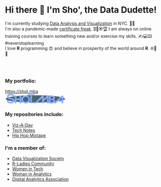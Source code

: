 <!--![](SHOKOLATTE-lb-fix.png) -->


# Hi there 👋  I'm Sho', the Data Dudette!

I'm currently studying <a href="https://www.gc.cuny.edu/data-analysis-and-visualization" target = "_blank">Data Analysis and Visualization</a> in NYC. 👩‍🎓<br>
I'm also a pandemic-made <a href="https://docs.google.com/spreadsheets/d/1LuIUWMYHRKkHdgB6rIkDkNvLYJq9sFW8tBf9qxUL5wI/edit#gid=524039440" target = "_blank">certificate freak</a>. 🎖️💮🏵️🏆 I am always on online training courses to learn something new and/or exercise my skills. ✍️💻⌨️   #neverstoplearning <br>
I love **R** programming 😍 and believe in prosperity of the world around **R**. 🌐💪😎 <br>
<br>

<br>

### My portfolio: 
https://shot.mba<br>
<a href = "https://shot.mba" target = "_blank"><img src = "https://raw.githubusercontent.com/ShokoLocoMocco/ShokoLocoMocco/main/shot.mba_logo.png" width=200></a>
<br>

### My repositories include:
- <a href = "https://github.com/ShokoLocoMocco/viz-a-day">Viz-A-Day</a>
- <a href = "https://github.com/ShokoLocoMocco/tech-notes">Tech Notes</a>
- <a href = "https://github.com/ShokoLocoMocco/hiphop-mixtape">Hip Hop Mixtape</a>

### I'm a member of:
- <a href = "https://www.datavisualizationsociety.org/" target = "_blank">Data Visualization Society</a>
- <a href = "https://rladies.org/" target = "_blank">R-Ladies Community</a>
- <a href = "https://women-in-tech.org/" target = "_blank">Women in Tech</a>
- <a href = "https://www.womeninanalytics.com/" target = "_blank">Woman in Analytics</a>
- <a href = "https://www.digitalanalyticsassociation.org/" target = "_blank">Digital Analytics Association</a>


<br>



<!--
**ShokoLocoMocco/ShokoLocoMocco** is a ✨ _special_ ✨ repository because its `README.md` (this file) appears on your GitHub profile.

Here are some ideas to get you started:

- 🔭 I’m currently working on ...
- 🌱 I’m currently learning ...
- 👯 I’m looking to collaborate on ...
- 🤔 I’m looking for help with ...
- 💬 Ask me about ...
- 📫 How to reach me: ...
- 😄 Pronouns: ...
- ⚡ Fun fact: ...
-->

